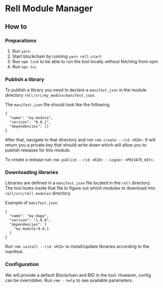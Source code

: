 # Rell Module Manager

## How to

### Preparations

1. Run `yarn`
2. Start blockchain by running `yarn rell:start`
3. Run `npm link` to be able to run the tool locally without fetching from npm
4. Run `npx tsc`

### Publish a library

To publish a library you need to declare a `manifest.json` in the module directory `rell/src/my_module/manifest.json`.

The `manifest.json` file should look like the following.

```
{
  "name": "my-module",
  "version": "0.0.1",
  "dependencies": []
}
```

After that, navigate to that directory and run `rmm create --rid <RID>`. It will return you a private key that should write down which will allow you to publish releases for this module.

To create a release run `rmm publish --rid <RID> --signer <PRIVATE_KEY>`.

### Downloading libraries

Libraries are defined in a `manifest.json` file located in the `rell` directory. The tool looks inside that file to figure out which modules to download into `rell/src/rell_modules` directory.

Example of `manifest.json`.

```
{
  "name": "my-dapp",
  "version": "1.0.0",
  "dependencies": [
    "my-module:0.0.1
  ]
}
```

Run `rmm install --rid <RID>` to install/update libraries according to the manifest.

### Configuration

We will provide a default Blockchain and RID in the tool. However, config can be overridden. Run `rmm --help` to see available parameters.
